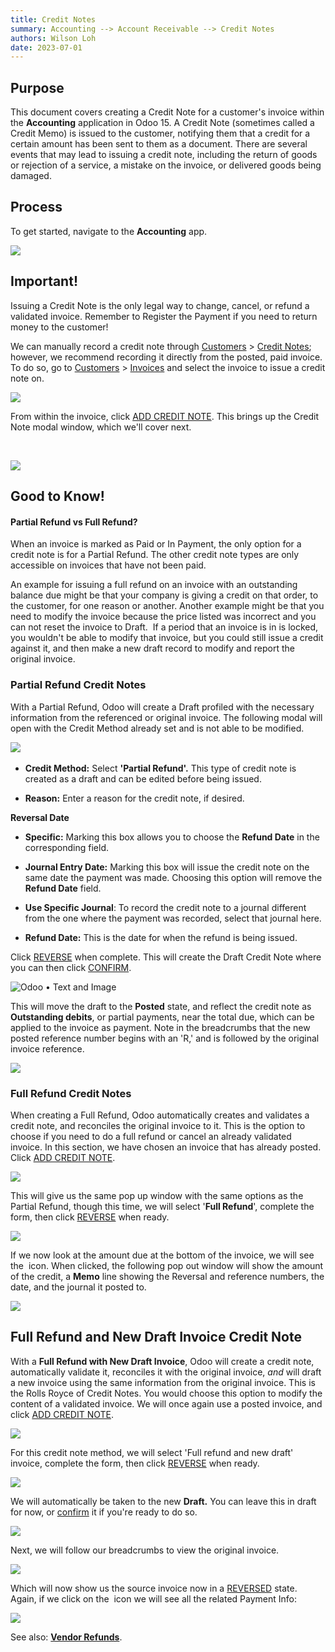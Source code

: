 ```yaml
---
title: Credit Notes
summary: Accounting --> Account Receivable --> Credit Notes
authors: Wilson Loh
date: 2023-07-01
---
```

## **Purpose**

This document covers creating a Credit Note for a customer's invoice within the **Accounting** application in Odoo 15. A Credit Note (sometimes called a Credit Memo) is issued to the customer, notifying them that a credit for a certain amount has been sent to them as a document. There are several events that may lead to issuing a credit note, including the return of goods or rejection of a service, a mistake on the invoice, or delivered goods being damaged.   

## **Process**

To get started, navigate to the **Accounting** app.

![](https://hibou.io/web/image/75010/hibou15-accounting-app.jpg?access_token=0b88b52f-066d-4548-9d5e-baf83d38a034)  

## Important!

Issuing a Credit Note is the only legal way to change, cancel, or refund a validated invoice. Remember to Register the Payment if you need to return money to the customer!

We can manually record a credit note through [Customers](https://hibou.io/docs/accounting-3/credit-notes-1507#) > [Credit Notes](https://hibou.io/docs/accounting-3/credit-notes-1507#); however, we recommend recording it directly from the posted, paid invoice. To do so, go to [Customers](https://hibou.io/docs/accounting-3/credit-notes-1507#) > [Invoices](https://hibou.io/docs/accounting-3/credit-notes-1507#) and select the invoice to issue a credit note on.

![](https://hibou.io/web/image/75011/credit-note-on-invoice.png?access_token=64ebcbbb-e8b0-4236-ad2f-ea72159610fb)

From within the invoice, click [ADD CREDIT NOTE](https://hibou.io/docs/accounting-3/credit-notes-1507#). This brings up the Credit Note modal window, which we'll cover next.

 

![](https://hibou.io/web/image/75012/add-credit-note-on-invoice.png?access_token=1b5d8ccc-6b43-47bc-a21e-68a4ea1437a1)

## Good to Know!

#### Partial Refund vs Full Refund?

When an invoice is marked as Paid or In Payment, the only option for a credit note is for a Partial Refund. The other credit note types are only accessible on invoices that have not been paid.  

An example for issuing a full refund on an invoice with an outstanding balance due might be that your company is giving a credit on that order, to the customer, for one reason or another. Another example might be that you need to modify the invoice because the price listed was incorrect and you can not reset the invoice to Draft.  If a period that an invoice is in is locked, you wouldn't be able to modify that invoice, but you could still issue a credit against it, and then make a new draft record to modify and report the original invoice. 

### Partial Refund Credit Notes

With a Partial Refund, Odoo will create a Draft profiled with the necessary information from the referenced or original invoice. The following modal will open with the Credit Method already set and is not able to be modified.  

![](https://hibou.io/web/image/75013/reverse-button.png?access_token=94498410-a34b-48f4-b469-a209d92411d3)   

-   **Credit Method:** Select **'Partial Refund'.** This type of credit note is created as a draft and can be edited before being issued.  
    
-   **Reason:** Enter a reason for the credit note, if desired. 
    

**Reversal Date**

-   **Specific:** Marking this box allows you to choose the **Refund Date** in the corresponding field.
    
-   **Journal Entry Date:** Marking this box will issue the credit note on the same date the payment was made. Choosing this option will remove the **Refund Date** field.
    

-   **Use Specific Journal**: To record the credit note to a journal different from the one where the payment was recorded, select that journal here.
    
-   **Refund Date:** This is the date for when the refund is being issued.
    

Click [REVERSE](https://hibou.io/docs/accounting-3/credit-notes-1507#) when complete. This will create the Draft Credit Note where you can then click [CONFIRM](https://hibou.io/docs/accounting-3/credit-notes-1507#).

![Odoo • Text and Image](https://hibou.io/web/image/75014/confirm-reversal.png?access_token=49eb38f2-ea95-4124-899b-e1c8059639ae)

This will move the draft to the **Posted** state, and reflect the credit note as **Outstanding debits**, or partial payments, near the total due, which can be applied to the invoice as payment. Note in the breadcrumbs that the new posted reference number begins with an 'R,' and is followed by the original invoice reference.

![](https://hibou.io/web/image/75015/posted-state.png?access_token=f30e2ffa-54fb-4622-8d96-bce83a0ef105)

### Full Refund Credit Notes

When creating a Full Refund, Odoo automatically creates and validates a credit note, and reconciles the original invoice to it. This is the option to choose if you need to do a full refund or cancel an already validated invoice. In this section, we have chosen an invoice that has already posted. Click [ADD CREDIT NOTE](https://hibou.io/docs/accounting-3/credit-notes-1507#). 

![](https://hibou.io/web/image/75016/full-credit-note.png?access_token=d03a1a28-47f3-4b4a-a417-3b4f202df2a3)  

This will give us the same pop up window with the same options as the Partial Refund, though this time, we will select '**Full Refund**', complete the form, then click [REVERSE](https://hibou.io/docs/accounting-3/credit-notes-1507#) when ready. 

![](https://hibou.io/web/image/75017/reverse-full-refund.png?access_token=82565d27-c568-412c-a998-11e41302e32d)  

If we now look at the amount due at the bottom of the invoice, we will see the  icon. When clicked, the following pop out window will show the amount of the credit, a **Memo** line showing the Reversal and reference numbers, the date, and the journal it posted to. 

![](https://hibou.io/web/image/75018/payment-info-full-refund.png?access_token=c281913f-73fa-4344-9063-dc98137a9730)  

## Full Refund and New Draft Invoice Credit Note

With a **Full Refund with New Draft Invoice**, Odoo will create a credit note, automatically validate it, reconciles it with the original invoice, _and_ will draft a new invoice using the same information from the original invoice. This is the Rolls Royce of Credit Notes. You would choose this option to modify the content of a validated invoice. We will once again use a posted invoice, and click [ADD CREDIT NOTE](https://hibou.io/docs/accounting-3/credit-notes-1507#). 

![](https://hibou.io/web/image/75055/full-refund-with-draft-v15.png?access_token=042d765e-4aa4-4f29-b8f7-94b00cd03cd3)

For this credit note method, we will select 'Full refund and new draft' invoice, complete the form, then click [REVERSE](https://hibou.io/docs/accounting-3/credit-notes-1507#) when ready. 

![](https://hibou.io/web/image/75056/reverse-button-full-refund-v15.png?access_token=ad907ed5-a7dc-48e0-9b3f-a9a3dab59700)

We will automatically be taken to the new **Draft.** You can leave this in draft for now, or [confirm](https://hibou.io/docs/accounting-3/credit-notes-1507#) it if you're ready to do so.

![](https://hibou.io/web/image/75057/confirm-draft-invoice-v15.png?access_token=3c17b5c8-219d-4906-96ca-3d3b776e21a6)

Next, we will follow our breadcrumbs to view the original invoice. 

![](https://hibou.io/web/image/75058/breadcrumbs-full-refund-v15.png?access_token=ae2fd659-9a22-40ba-83c7-4a0ba95c6b3c)

Which will now show us the source invoice now in a [REVERSED](https://hibou.io/docs/accounting-3/credit-notes-1507#) state. Again, if we click on the  icon we will see all the related Payment Info:

![](https://hibou.io/web/image/75059/reversed-credit-note-v15.png?access_token=73dd02be-1b88-4aa6-ad78-7791c2a6308b)

See also: [**Vendor Refunds**](https://hibou.io/docs/accounting-3/refunds-1508/ver/15-0-28).